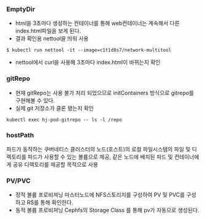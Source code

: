 ### EmptyDir
- html을 3초마다 생성하는 컨테이너를 통해 web컨테이너는 계속해서 다른 index.html파일을 보게 된다.
- 결과 확인용 nettool을 띄워 사용
``` shell
$ kubectl run nettool -it --image=c1t1d0s7/network-multitool
```
- nettool에서 curl을 사용해 3초마다 index.html이 바뀌는지 확인

### gitRepo
- 현재 gitRepo는 사용 불가 처리 되었으므로 initContainers 방식으로 gitrepo를 구현해볼 수 있다.
- 실제 git 저장소가 클론 됐는지 확인
```shell
kubectl exec hj-pod-gitrepo -- ls -l /repo
```

### hostPath
파드가 동작하는 쿠버네티스 클러스터의 노드(호스트)의 로컬 파일시스템의 파일 및 디렉토리를 파드가 사용할 수 있는 볼륨으로 제공, 같은 노드에 배치된 파드 및 컨테이너에게 공유 디렉토리를 제공할 목적으로 사용

### PV/PVC
- 정적 볼륨 프로비져닝
    마스터노드에 NFS스토리지를 구성하여 PV 및 PVC를 구성하고 RS를 통해 확인한다.
- 동적 볼륨 프로비져닝
    Cephfs의 Storage Class 를 통해 pv가 자동으로 생성된다.

